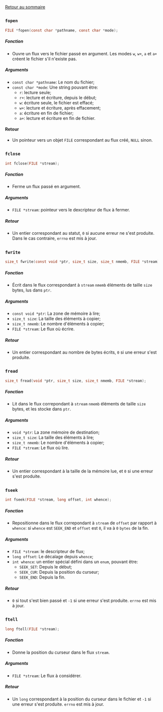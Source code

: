 <a href="http://skutnik.iiens.net/cours/OSS">Retour au sommaire</a>

## 

### `fopen`

```c
FILE *fopen(const char *pathname, const char *mode);
```

##### Fonction
- Ouvre un flux vers le fichier passé en argument. Les modes `w`, `w+`, `a` et `a+` créent le fichier s'il n'existe pas.

##### Arguments
- `const char *pathname`: Le nom du fichier;
- `const char *mode`: Une string pouvant être:
    - `r`: lecture seule;
    - `r+`: lecture et écriture, depuis le début;
    - `w`: écriture seule, le fichier est effacé;
    - `w+`: lecture et écriture, après effacement;
    - `a`: écriture en fin de fichier;
    - `a+`: lecture et écriture en fin de fichier.

#### Retour
- Un pointeur vers un objet `FILE` correspondant au flux créé, `NULL` sinon.

## 

### `fclose`

```c
int fclose(FILE *stream);
```

##### Fonction
- Ferme un flux passé en argument.

##### Arguments
- `FILE *stream`: pointeur vers le dexcripteur de flux à fermer.

##### Retour
- Un entier correspondant au statut, `0` si aucune erreur ne s'est produite. Dans le cas contraire, `errno` est mis à jour.

## 

### `fwrite`

```c
size_t fwrite(const void *ptr, size_t size, size_t nmemb, FILE *stream);
```

##### Fonction
- Écrit dans le flux correspondant à `stream` `nmemb` éléments de taille `size` bytes, lus dans `ptr`.

##### Arguments
- `const void *ptr`: La zone de mémoire à lire;
- `size_t size`: La taille des éléments à copier;
- `size_t nmemb`: Le nombre d'éléments à copier;
- `FILE *stream`: Le flux où écrire.

##### Retour
- Un entier correspondant au nombre de bytes écrits, `0` si une erreur s'est produite.

## 

### `fread`

```c
size_t fread(void *ptr, size_t size, size_t nmemb, FILE *stream);
```

##### Fonction
- Lit dans le flux correpondant à `stream` `nmemb` éléments de taille `size` bytes, et les stocke dans `ptr`.

##### Arguments
- `void *ptr`: La zone mémoire de destination;
- `size_t size`: La taille des éléments à lire;
- `size_t nmemb`: Le nombre d'éléments à copier;
- `FILE *stream`: Le flux où lire.

##### Retour
- Un entier correspondant à la taille de la mémoire lue, et `0` si une erreur s'est produite.

## 

### `fseek`

```c
int fseek(FILE *stream, long offset, int whence);
```

##### Fonction
- Repositionne dans le flux correpondant à `stream` de `offset` par rapport à `whence`: si `whence` est `SEEK_END` et `offset` est `0`, il va à `0` `bytes` de la fin.

##### Arguments
- `FILE *stream`: le descripteur de flux;
- `long offset`: Le décalage depuis `whence`;
- `int whence`: un entier spécial défini dans un `enum`, pouvant être:
    - `SEEK_SET`: Depuis le début;
    - `SEEK_CUR`: Depuis la position du curseur;
    - `SEEK_END`: Depuis la fin.

##### Retour
- `0` si tout s'est bien passé et `-1` si une erreur s'est produite. `errno` est mis à jour.

## 

### `ftell`

```c
long ftell(FILE *stream);
```

##### Fonction
- Donne la position du curseur dans le flux `stream`.

##### Arguments
- `FILE *stream`: Le flux à considérer.

##### Retour
- Un `long` correspondant à la position du curseur dans le fichier et `-1` si une erreur s'est produite. `errno` est mis à jour.

